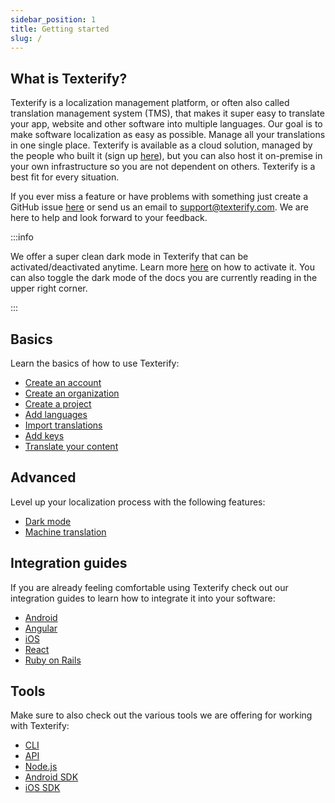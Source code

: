 ```yaml
---
sidebar_position: 1
title: Getting started
slug: /
---
```



## What is Texterify?

Texterify is a localization management platform, or often also called translation management system (TMS), that makes it super easy to translate your app, website and other software into multiple languages. Our goal is to make software localization as easy as possible. Manage all your translations in one single place. Texterify is available as a cloud solution, managed by the people who built it (sign up [here](https://app.texterify.com/signup)), but you can also host it on-premise in your own infrastructure so you are not dependent on others. Texterify is a best fit for every situation.

If you ever miss a feature or have problems with something just create a GitHub issue [here](https://github.com/texterify/texterify/issues) or send us an email to <support@texterify.com>. We are here to help and look forward to your feedback.


:::info

We offer a super clean dark mode in Texterify that can be activated/deactivated anytime. Learn more [here](/advanced/dark-mode) on how to activate it. You can also toggle the dark mode of the docs you are currently reading in the upper right corner.

:::

## Basics

Learn the basics of how to use Texterify:

- [Create an account](basics/create-account)
- [Create an organization](basics/create-organization)
- [Create a project](basics/create-project)
- [Add languages](basics/add-languages)
- [Import translations](basics/import-translations)
- [Add keys](basics/add-keys)
- [Translate your content](basics/translate-content)

## Advanced

Level up your localization process with the following features:

- [Dark mode](advanced/dark-mode)
- [Machine translation](advanced/machine-translation)

## Integration guides

If you are already feeling comfortable using Texterify check out our integration guides to learn how to integrate it into your software:

- [Android](integrations/android)
- [Angular](integrations/angular)
- [iOS](integrations/ios)
- [React](integrations/react)
- [Ruby on Rails](integrations/ruby-on-rails)

## Tools

Make sure to also check out the various tools we are offering for working with Texterify:

- [CLI](tools/cli)
- [API](tools/api)
- [Node.js](tools/nodejs)
- [Android SDK](tools/android-sdk)
- [iOS SDK](tools/ios-sdk)
